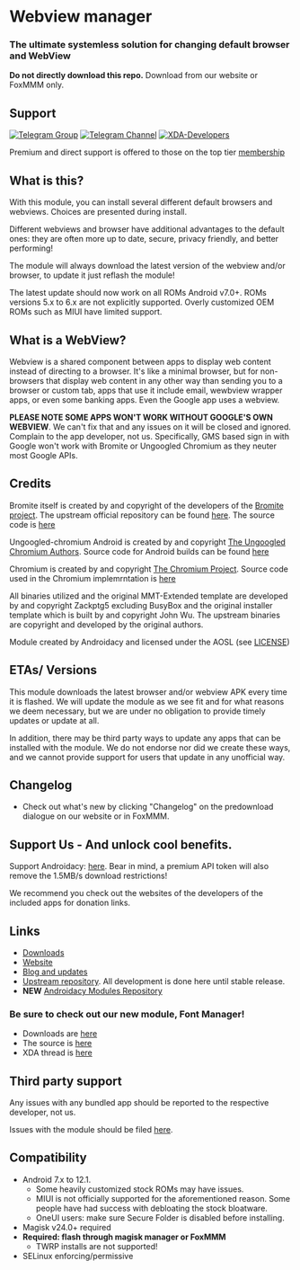 # Webview manager
### The ultimate systemless solution for changing default browser and WebView

**Do not directly download this repo.** Download from our website or FoxMMM only.

## Support

[![Telegram Group](https://img.shields.io/endpoint?color=neon&style=flat&url=https%3A%2F%2Ftg.sumanjay.workers.dev%2Fandroidacy_discussions)](https://telegram.dog/androidacy_discussions)
[![Telegram Channel](https://img.shields.io/endpoint?color=neon&style=flat&url=https%3A%2F%2Ftg.sumanjay.workers.dev%2Fandroidacy)](https://telegram.dog/androidacy)
[![XDA-Developers](https://img.shields.io/badge/XDA--Developers-%23AC6E2F.svg?style=flat&logo=XDA-Developers&logoColor=white)](https://forum.xda-developers.com/android/software/bromite-magisk-module-t3936964)

Premium and direct support is offered to those on the top tier [membership](https://www.androidacy.com/membership-join/?f=WebView%20Manager%20Readme)

## What is this?

With this module, you can install several different default browsers and webviews. Choices are presented during install.

Different webviews and browser have additional advantages to the default ones: they are often more up to date, secure, privacy friendly, and better performing!

The module will always download the latest version of the webview and/or browser, to update it just reflash the module!

The latest update should now work on all ROMs Android v7.0+. ROMs versions 5.x to 6.x are not explicitly supported. Overly customized OEM ROMs such as MIUI have limited support.

## What is a WebView?

Webview is a shared component between apps to display web content instead of directing to a browser. It's like a minimal browser, but for non-browsers that display web content in any other way than sending you to a browser or custom tab, apps that use it include email, wewbview wrapper apps, or even some banking apps. Even the Google app uses a webview.

**PLEASE NOTE SOME APPS WON'T WORK WITHOUT GOOGLE'S OWN WEBVIEW**. We can't fix that and any issues on it will be closed and ignored. Complain to the app developer, not us. Specifically, GMS based sign in with Google won't work with Bromite or Ungoogled Chromium as they neuter most Google APIs. 

## Credits

Bromite itself is created by and copyright of the developers of the [Bromite project](https://github.com/bromite/bromite). The upstream official repository can be found [here](https://github.com/bromite/bromitewebview). The source code is [here](https://github.com/bromite/bromite)

Ungoogled-chromium Android is created by and copyright [The Ungoogled Chromium Authors](https://ungoogled-software.github.io/). Source code for Android builds can be found [here](https://git.droidware.info/wchen342/ungoogled-chromium-android)

Chromium is created by and copyright [The Chromium Project](http://www.chromium.org/). Source code used in the Chromium implemrntation is [here](https://github.com/bromite/chromium)

All binaries utilized and the original MMT-Extended template are developed by and copyright Zackptg5 excluding BusyBox and the original installer template which is built by and copyright John Wu. The upstream binaries are copyright and developed by the original authors.

Module created by Androidacy and licensed under the AOSL (see [LICENSE](/LICENSE))

## ETAs/ Versions

This module downloads the latest browser and/or webview APK every time it is flashed. We will update the module as we see fit and for what reasons we deem necessary, but we are under no obligation to provide timely updates or update at all.

In addition, there may be third party ways to update any apps that can be installed with the module. We do not endorse nor did we create these ways, and we cannot provide support for users that update in any unofficial way.

## Changelog

- Check out what's new by clicking "Changelog" on the predownload dialogue on our website or in FoxMMM. 

## Support Us - And unlock cool benefits. 

Support Androidacy: [here](https://www.androidacy.com/donate/?f=WVM%20Readme). Bear in mind, a premium API token will also remove the 1.5MB/s download restrictions! 

We recommend you check out the websites of the developers of the included apps for donation links.

## Links

- [Downloads](https://www.androidacy.com/magisk-modules-repository/#bromitewebview)
- [Website](https://www.androidacy.com/?utm_source=WebviewManager)
- [Blog and updates](https://www.androidacy.com/blog/?utm_source=WebviewManager&utm_medium=github)
- [Upstream repository](https://github.com/Androidacy/WebviewManager-Module). All development is done here until stable release.
- **NEW** [Androidacy Modules Repository](https://www.androidacy.com/modules-repo/?f=repo)

### Be sure to check out our new module, Font Manager!

- Downloads are [here](https://www.androidacy.com/magisk-modules-repo/#fontrevival)
- The source is [here](https://github.com/Androidacy/FontManager-Module)
- XDA thread is [here](https://forum.xda-developers.com/t/magisk-module-fontrevival-for-emojis-and-fonts.4194631/)

## Third party support

Any issues with any bundled app should be reported to the respective developer, not us.

Issues with the module should be filed [here](https://github.com/Androidacy/WebviewManager-Module/issues/new).

## Compatibility

- Android 7.x to 12.1. 
  - Some heavily customized stock ROMs may have issues.
  - MIUI is not officially supported for the aforementioned reason. Some people have had success with debloating the stock bloatware.
  - OneUI users: make sure Secure Folder is disabled before installing.
- Magisk v24.0+ required
- **Required: flash through magisk manager or FoxMMM**
	- TWRP installs are not supported!
- SELinux enforcing/permissive
